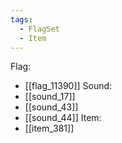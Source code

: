 ```yaml
---
tags:
  - FlagSet
  - Item
---
```

Flag:
- [[flag_11390]]
Sound:
- [[sound_17]]
- [[sound_43]]
- [[sound_44]]
Item:
- [[item_381]]
